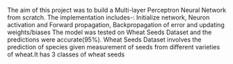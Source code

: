 The aim of this project was to build a Multi-layer Perceptron Neural Network from scratch.
The implementation includes-: Initialize network,  Neuron activation and Forward propagation, Backpropagation of error and updating weights/biases
The model was tested on Wheat Seeds Dataset and the predictions were accurate(95%).
Wheat Seeds Dataset involves the prediction of species given measurement of seeds from different varieties of wheat.It has 3 classes of wheat seeds



